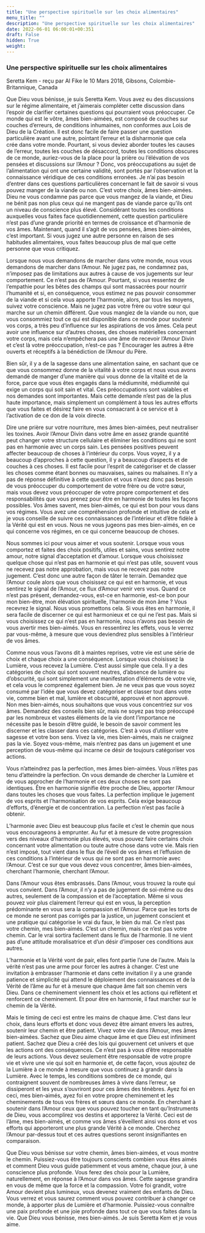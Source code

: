 ```yaml
---
title: "Une perspective spirituelle sur les choix alimentaires"
menu_title: ""
description: "Une perspective spirituelle sur les choix alimentaires"
date: 2022-06-01 06:00:01+00:351
draft: False
hidden: True
weight:
---
```

### Une perspective spirituelle sur les choix alimentaires

Seretta Kem - reçu par Al Fike le 10 Mars 2018, Gibsons, Colombie-Britannique, Canada

Que Dieu vous bénisse, je suis Seretta Kem. Vous avez eu des discussions sur le régime alimentaire, et j’aimerais compléter cette discussion dans l’espoir de clarifier certaines questions qui pourraient vous préoccuper. Ce monde qui est le vôtre, âmes bien-aimées, est composé de couches sur couches d’erreurs, de conditions inhumaines, non conformes aux Lois de Dieu de la Création. Il est donc facile de faire passer une question particulière avant une autre, pointant l’erreur et la disharmonie que cela crée dans votre monde. Pourtant, si vous deviez aborder toutes les causes de l’erreur, toutes les couches de désaccord, toutes les conditions obscures de ce monde, auriez-vous de la place pour la prière ou l’élévation de vos pensées et discussions sur l’Amour ? Donc, vos préoccupations au sujet de l’alimentation qui ont une certaine validité, sont portés par l’observation et la connaissance véridique de ces conditions erronées. Je n’ai pas besoin d’entrer dans ces questions particulières concernant le fait de savoir si vous pouvez manger de la viande ou non. C’est votre choix, âmes bien-aimées. Dieu ne vous condamne pas parce que vous mangez de la viande, et Dieu ne bénit pas non plus ceux qui ne mangent pas de viande parce qu’ils ont un niveau de conscience plus élevé. Considérant toutes les conditions auxquelles vous faites face quotidiennement, cette question particulière n’est pas d’une grande priorité en termes de croissance et d’harmonie de vos âmes. Maintenant, quand il s’agit de vos pensées, âmes bien-aimées, c’est important. Si vous jugez une autre personne en raison de ses habitudes alimentaires, vous faites beaucoup plus de mal que cette personne que vous critiquez.

Lorsque nous vous demandons de marcher dans votre monde, nous vous demandons de marcher dans l’Amour. Ne jugez pas, ne condamnez pas, n’imposez pas de limitations aux autres à cause de vos jugements sur leur comportement. Ce n’est pas de l’Amour. Pourtant, si vous ressentez de l’empathie pour les bêtes des champs qui sont massacrées pour nourrir l’humanité et si, en conséquence, vous estimez ne pas pouvoir consommer de la viande et si cela vous apporte l’harmonie, alors, par tous les moyens, suivez votre conscience. Mais ne jugez pas votre frère ou votre sœur qui marche sur un chemin différent. Que vous mangiez de la viande ou non, que vous consommiez tout ce qui est disponible dans ce monde pour soutenir vos corps, a très peu d’influence sur les aspirations de vos âmes. Cela peut avoir une influence sur d’autres choses, des choses matérielles concernant votre corps, mais cela n’empêchera pas une âme de recevoir l’Amour Divin et c’est là votre préoccupation, n’est-ce pas ? Encourager les autres à être ouverts et réceptifs à la bénédiction de l’Amour du Père.

Bien sûr, il y a de la sagesse dans une alimentation saine, en sachant que ce que vous consommez donne de la vitalité à votre corps et nous vous avons demandé de manger d’une manière qui vous donne de la vitalité et de la force, parce que vous êtes engagés dans la médiumnité, médiumnité qui exige un corps qui soit sain et vital. Ces préoccupations sont valables et nos demandes sont importantes. Mais cette demande n’est pas de la plus haute importance, mais simplement un complément à tous les autres efforts que vous faites et désirez faire en vous consacrant à ce service et à l’activation de ce don de la voix directe.

Dire une prière sur votre nourriture, mes âmes bien-aimées, peut neutraliser les toxines. Avoir l’Amour Divin dans votre âme en assez grande quantité peut changer votre structure cellulaire et éliminer les conditions qui ne sont pas en harmonie avec un corps sain. Les pensées positives peuvent affecter beaucoup de choses à l’intérieur du corps. Vous voyez, il y a beaucoup d’approches à cette question, il y a beaucoup d’aspects et de couches à ces choses. Il est facile pour l’esprit de catégoriser et de classer les choses comme étant bonnes ou mauvaises, saines ou malsaines. Il n’y a pas de réponse définitive à cette question et vous n’avez donc pas besoin de vous préoccuper du comportement de votre frère ou de votre sœur, mais vous devez vous préoccuper de votre propre comportement et des responsabilités que vous prenez pour être en harmonie de toutes les façons possibles. Vos âmes savent, mes bien-aimés, ce qui est bon pour vous dans vos régimes. Vous avez une compréhension profonde et intuitive de cela et je vous conseille de suivre ces connaissances de l’intérieur et d’être fidèle à la Vérité qui est en vous. Nous ne vous jugeons pas mes bien-aimés, en ce qui concerne vos régimes, en ce qui concerne beaucoup de choses.

Nous sommes ici pour vous aimer et vous soutenir. Lorsque vous vous comportez et faites des choix positifs, utiles et sains, vous sentirez notre amour, notre signal d’acceptation et d’amour. Lorsque vous choisissez quelque chose qui n’est pas en harmonie et qui n’est pas utile, souvent vous ne recevez pas notre approbation, mais vous ne recevez pas notre jugement. C’est donc une autre façon de tâter le terrain. Demandez que l’Amour coule alors que vous choisissez ce qui est en harmonie, et vous sentirez le signal de l’Amour, ce flux d’Amour venir vers vous. Quand ce n’est pas présent, demandez-vous, est-ce en harmonie, est-ce bon pour mon bien-être, mon élévation spirituelle, l’harmonie de mon âme ? Vous recevrez le signal. Nous vous promettons cela. Si vous êtes en harmonie, il sera facile de discerner ce qui est harmonieux et ce qui ne l’est pas. Mais si vous choisissez ce qui n’est pas en harmonie, nous n’avons pas besoin de vous avertir mes bien-aimés. Vous en ressentirez les effets, vous le verrez par vous-même, à mesure que vous deviendrez plus sensibles à l’intérieur de vos âmes.

Comme nous vous l’avons dit à maintes reprises, votre vie est une série de choix et chaque choix a une conséquence. Lorsque vous choisissez la Lumière, vous recevez la Lumière. C’est aussi simple que cela. Il y a des catégories de choix qui sont souvent neutres, d’absence de lumière ou d’obscurité, qui sont simplement une manifestation d’éléments de votre vie, et cela vous le comprenez également bien. Je ne veux pas que vous soyez consumé par l’idée que vous devez catégoriser et classer tout dans votre vie, comme bien et mal, lumière et obscurité, approuvé et non approuvé. Non mes bien-aimés, nous souhaitons que vous vous concentriez sur vos âmes. Demandez des conseils bien sûr, mais ne soyez pas trop préoccupé par les nombreux et vastes éléments de la vie dont l’importance ne nécessite pas le besoin d’être guidé, le besoin de savoir comment les discerner et les classer dans ces catégories. C’est à vous d’utiliser votre sagesse et votre bon sens. Vivez la vie, mes bien-aimés, mais ne craignez pas la vie. Soyez vous-même, mais n’entrez pas dans un jugement et une perception de vous-même qui incarne ce désir de toujours catégoriser vos actions.

Vous n’atteindrez pas la perfection, mes âmes bien-aimées. Vous n’êtes pas tenu d’atteindre la perfection. On vous demande de chercher la Lumière et de vous approcher de l’harmonie et ces deux choses ne sont pas identiques. Être en harmonie signifie être proche de Dieu, apporter l’Amour dans toutes les choses que vous faites. La perfection implique le jugement de vos esprits et l’harmonisation de vos esprits. Cela exige beaucoup d’efforts, d’énergie et de concentration. La perfection n’est pas facile à obtenir.

L’harmonie avec Dieu est beaucoup plus facile et c’est le chemin que nous vous encourageons à emprunter. Au fur et à mesure de votre progression vers des niveaux d’harmonie plus élevés, vous pouvez faire certains choix concernant votre alimentation ou toute autre chose dans votre vie. Mais rien n’est imposé, tout vient dans le flux de l’éveil de vos âmes et l’effusion de ces conditions à l’intérieur de vous qui ne sont pas en harmonie avec l’Amour. C’est ce sur que vous devez vous concentrer, âmes bien-aimées, cherchant l’harmonie, cherchant l’Amour.

Dans l’Amour vous êtes embrassés. Dans l’Amour, vous trouvez la route qui vous convient. Dans l’Amour, il n’y a pas de jugement de soi-même ou des autres, seulement de la compassion et de l’acceptation. Même si vous pouvez voir plus clairement l’erreur qui est en vous, la perception prédominante en vous sera la compassion et l’Amour. Parce que les torts de ce monde ne seront pas corrigés par la justice, un jugement conscient et une pratique qui catégorise le vrai du faux, le bien du mal. Ce n’est pas votre chemin, mes bien-aimés. C’est un chemin, mais ce n’est pas votre chemin. Car le vrai sortira facilement dans le flux de l’harmonie. Il ne vient pas d’une attitude moralisatrice et d’un désir d’imposer ces conditions aux autres.

L’harmonie et la Vérité vont de pair, elles font partie l’une de l’autre. Mais la vérité n’est pas une arme pour forcer les autres à changer. C’est une invitation à embrasser l’harmonie et dans cette invitation il y a une grande patience et simplicité qui attend le déploiement des connaissances et de la Vérité de l’âme au fur et à mesure que chaque âme fait son chemin vers Dieu. Dans ce cheminement viennent les choix et les actions qui reflètent et renforcent ce cheminement. Et pour être en harmonie, il faut marcher sur le chemin de la Vérité.

Mais le timing de ceci est entre les mains de chaque âme. C’est dans leur choix, dans leurs efforts et donc vous devez être aimant envers les autres, soutenir leur chemin et être patient. Vivez votre vie dans l’Amour, mes âmes bien-aimées. Sachez que Dieu aime chaque âme et que Dieu est infiniment patient. Sachez que Dieu a créé des lois qui gouvernent cet univers et que les actions ont des conséquences. Ce n’est pas à vous d’être responsable de leurs actions. Vous devez seulement être responsable de votre propre vie et vivre une vie qui soit en harmonie et, de cette façon, vous ajoutez de la Lumière à ce monde à mesure que vous continuez à grandir dans la Lumière. Avec le temps, les conditions sombres de ce monde, qui contraignent souvent de nombreuses âmes à vivre dans l’erreur, se dissiperont et les yeux s’ouvriront pour ces âmes des ténèbres. Ayez foi en ceci, mes bien-aimés, ayez foi en votre propre cheminement et les cheminements de tous vos frères et sœurs dans ce monde. En cherchant à soutenir dans l’Amour ceux que vous pouvez toucher en tant qu’Instruments de Dieu, vous accomplirez vos destins et apporterez la Vérité. Ceci est de l’âme, mes bien-aimés, et comme vos âmes s’éveillent ainsi vos dons et vos efforts qui apporteront une plus grande Vérité à ce monde. Cherchez l’Amour par-dessus tout et ces autres questions seront insignifiantes en comparaison.

Que Dieu vous bénisse sur votre chemin, âmes bien-aimées, et vous montre le chemin. Puissiez-vous être toujours conscients combien vous êtes aimés et comment Dieu vous guide patiemment et vous amène, chaque jour, à une conscience plus profonde. Vous ferez des choix pour la Lumière, naturellement, en réponse à l’Amour dans vos âmes. Cette sagesse grandira en vous de même que la force et la compassion. Votre foi grandit, votre Amour devient plus lumineux, vous devenez vraiment des enfants de Dieu. Vous verrez et vous saurez comment vous pouvez contribuer à changer ce monde, à apporter plus de Lumière et d’harmonie. Puissiez-vous connaître une paix profonde et une joie profonde dans tout ce que vous faites dans la vie. Que Dieu vous bénisse, mes bien-aimés. Je suis Seretta Kem et je vous aime.



